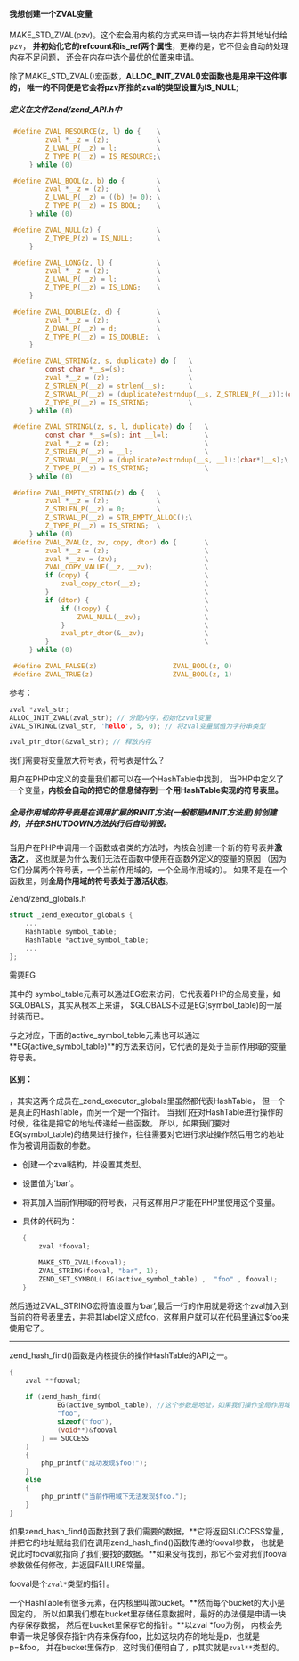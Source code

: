 #### 我想创建一个ZVAL变量



MAKE_STD_ZVAL(pzv)。这个宏会用内核的方式来申请一块内存并将其地址付给pzv， **并初始化它的refcount和is_ref两个属性**，更棒的是，它不但会自动的处理内存不足问题， 还会在内存中选个最优的位置来申请。

除了MAKE_STD_ZVAL()宏函数，**ALLOC_INIT_ZVAL()宏函数也是用来干这件事的， 唯一的不同便是它会将pzv所指的zval的类型设置为IS_NULL**;



##### 定义在文件Zend/zend_API.h中

```C
 #define ZVAL_RESOURCE(z, l) do {    \
         zval *__z = (z);            \
         Z_LVAL_P(__z) = l;          \
         Z_TYPE_P(__z) = IS_RESOURCE;\
     } while (0)

 #define ZVAL_BOOL(z, b) do {        \
         zval *__z = (z);            \
         Z_LVAL_P(__z) = ((b) != 0); \
         Z_TYPE_P(__z) = IS_BOOL;    \
     } while (0)

 #define ZVAL_NULL(z) {              \
         Z_TYPE_P(z) = IS_NULL;      \
     }

 #define ZVAL_LONG(z, l) {           \
         zval *__z = (z);            \
         Z_LVAL_P(__z) = l;          \
         Z_TYPE_P(__z) = IS_LONG;    \
     }

 #define ZVAL_DOUBLE(z, d) {         \
         zval *__z = (z);            \
         Z_DVAL_P(__z) = d;          \
         Z_TYPE_P(__z) = IS_DOUBLE;  \
     }

 #define ZVAL_STRING(z, s, duplicate) do {   \
         const char *__s=(s);                \
         zval *__z = (z);                    \
         Z_STRLEN_P(__z) = strlen(__s);      \
         Z_STRVAL_P(__z) = (duplicate?estrndup(__s, Z_STRLEN_P(__z)):(char*)__s);\
         Z_TYPE_P(__z) = IS_STRING;          \
     } while (0)

 #define ZVAL_STRINGL(z, s, l, duplicate) do {   \
         const char *__s=(s); int __l=l;         \
         zval *__z = (z);                        \
         Z_STRLEN_P(__z) = __l;                  \
         Z_STRVAL_P(__z) = (duplicate?estrndup(__s, __l):(char*)__s);\
         Z_TYPE_P(__z) = IS_STRING;              \
     } while (0)

 #define ZVAL_EMPTY_STRING(z) do {   \
         zval *__z = (z);            \
         Z_STRLEN_P(__z) = 0;        \
         Z_STRVAL_P(__z) = STR_EMPTY_ALLOC();\
         Z_TYPE_P(__z) = IS_STRING;  \
     } while (0)
 #define ZVAL_ZVAL(z, zv, copy, dtor) do {       \
         zval *__z = (z);                        \
         zval *__zv = (zv);                      \
         ZVAL_COPY_VALUE(__z, __zv);             \
         if (copy) {                             \
             zval_copy_ctor(__z);                \
         }                                       \
         if (dtor) {                             \
             if (!copy) {                        \
                 ZVAL_NULL(__zv);                \
             }                                   \
             zval_ptr_dtor(&__zv);               \
         }                                       \
     } while (0)

 #define ZVAL_FALSE(z)                   ZVAL_BOOL(z, 0)
 #define ZVAL_TRUE(z)                    ZVAL_BOOL(z, 1)
```



参考：

```C
zval *zval_str;
ALLOC_INIT_ZVAL(zval_str); // 分配内存，初始化zval变量
ZVAL_STRINGL(zval_str, 'hello', 5, 0); // 将zval变量赋值为字符串类型

zval_ptr_dtor(&zval_str); // 释放内存
```

我们需要将变量放大符号表，符号表是什么？

用户在PHP中定义的变量我们都可以在一个HashTable中找到， 当PHP中定义了一个变量，**内核会自动的把它的信息储存到一个用HashTable实现的符号表里。**

##### 全局作用域的符号表是在调用扩展的RINIT方法(一般都是MINIT方法里)前创建的，并在RSHUTDOWN方法执行后自动销毁。

当用户在PHP中调用一个函数或者类的方法时，内核会创建一个新的符号表并**激活之**， 这也就是为什么我们无法在函数中使用在函数外定义的变量的原因 （因为它们分属两个符号表，一个当前作用域的，一个全局作用域的）。 如果不是在一个函数里，则**全局作用域的符号表处于激活状态**。

Zend/zend_globals.h

```C
struct _zend_executor_globals {
    ...
    HashTable symbol_table;
    HashTable *active_symbol_table;
    ...
};   
```



需要EG

其中的 symbol_table元素可以通过EG宏来访问，它代表着PHP的全局变量，如$GLOBALS，其实从根本上来讲， $GLOBALS不过是EG(symbol_table)的一层封装而已。

与之对应，下面的active_symbol_table元素也可以通过**EG(active_symbol_table)**的方法来访问，它代表的是处于当前作用域的变量符号表。



#### 区别：

，其实这两个成员在_zend_executor_globals里虽然都代表HashTable， 但一个是真正的HashTable，而另一个是一个指针。 当我们在对HashTable进行操作的时候，往往是把它的地址传递给一些函数。 所以，如果我们要对EG(symbol_table)的结果进行操作，往往需要对它进行求址操作然后用它的地址作为被调用函数的参数。



- 创建一个zval结构，并设置其类型。

- 设置值为'bar'。

- 将其加入当前作用域的符号表，只有这样用户才能在PHP里使用这个变量。

- 具体的代码为：

  ```C
  {
      zval *fooval;
   
      MAKE_STD_ZVAL(fooval);
      ZVAL_STRING(fooval, "bar", 1);
      ZEND_SET_SYMBOL( EG(active_symbol_table) ,  "foo" , fooval);
  }    
  ```

然后通过ZVAL_STRING宏将值设置为‘bar’,最后一行的作用就是将这个zval加入到当前的符号表里去，并将其label定义成foo，这样用户就可以在代码里通过$foo来使用它了。





---------------------------------------------------------------------------------------------------------

zend_hash_find()函数是内核提供的操作HashTable的API之一。

```C
{
    zval **fooval;
 
    if (zend_hash_find(
            EG(active_symbol_table), //这个参数是地址，如果我们操作全局作用域，则需要&EG(symbol_table)
            "foo",
            sizeof("foo"),
            (void**)&fooval
        ) == SUCCESS
    )
    {
        php_printf("成功发现$foo!");
    }
    else
    {
        php_printf("当前作用域下无法发现$foo.");
    }
}   
```



如果zend_hash_find()函数找到了我们需要的数据，**它将返回SUCCESS常量， 并把它的地址赋给我们在调用zend_hash_find()函数传递的fooval参数， 也就是说此时fooval就指向了我们要找的数据。**如果没有找到，那它不会对我们fooval参数做任何修改，并返回FAILURE常量。

fooval是个`zval*`类型的指针。

一个HashTable有很多元素，在内核里叫做bucket。**然而每个bucket的大小是固定的， 所以如果我们想在bucket里存储任意数据时，最好的办法便是申请一块内存保存数据， 然后在bucket里保存它的指针。**以zval *foo为例， 内核会先申请一块足够保存指针内存来保存foo，比如这块内存的地址是p，也就是p=&foo， 并在bucket里保存p，这时我们便明白了，p其实就是`zval**`类型的。